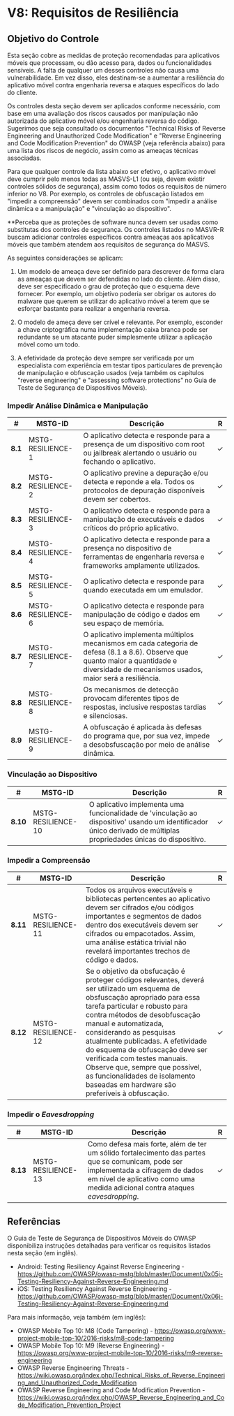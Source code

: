 # V8: Requisitos de Resiliência

## Objetivo do Controle

Esta seção cobre as medidas de proteção recomendadas para aplicativos móveis que processam, ou dão acesso para, dados ou funcionalidades sensíveis. A falta de qualquer um desses controles não causa uma vulnerabilidade. Em vez disso, eles destinam-se a aumentar a resiliência do aplicativo móvel contra engenharia reversa e ataques específicos do lado do cliente.

Os controles desta seção devem ser aplicados conforme necessário, com base em uma avaliação dos riscos causados por manipulação não autorizada do aplicativo móvel e/ou engenharia reversa do código. Sugerimos que seja consultado os documentos "Technical Risks of Reverse Engineering and Unauthorized Code Modification" e "Reverse Engineering and Code Modification Prevention" do OWASP (veja referência abaixo) para uma lista dos riscos de negócio, assim como as ameaças técnicas associadas.

Para que qualquer controle da lista abaixo ser efetivo, o aplicativo móvel deve cumprir pelo menos todas as MASVS-L1 (ou seja, devem existir controles sólidos de segurança), assim como todos os requisitos de número inferior no V8. Por exemplo, os controles de obfuscação listados em "impedir a compreensão" devem ser combinados com "impedir a análise dinâmica e a manipulação" e "vinculação ao dispositivo".

**Perceba que as proteções de software nunca devem ser usadas como substitutas dos controles de segurança. Os controles listados no MASVR-R buscam adicionar controles específicos contra ameaças aos aplicativos móveis que também atendem aos requisitos de segurança do MASVS.

As seguintes considerações se aplicam:

1. Um modelo de ameaça deve ser definido para descrever de forma clara as ameaças que devem ser defendidas no lado do cliente. Além disso, deve ser especificado o grau de proteção que o esquema deve fornecer. Por exemplo, um objetivo poderia ser obrigar os autores do malware que querem se utilizar do aplicativo móvel a terem que se esforçar bastante para realizar a engenharia reversa.

2. O modelo de ameça deve ser crível e relevante. Por exemplo, esconder a chave criptográfica numa implementação caixa branca pode ser redundante se um atacante puder simplesmente utilizar a aplicação móvel como um todo.

3. A efetividade da proteção deve sempre ser verificada por um especialista com experiência em testar tipos particulares de prevenção de manipulação e obfuscação usados (veja também os capítulos "reverse engineering" e "assessing software protections" no Guia de Teste de Segurança de Dispositivos Móveis).

<!-- \pagebreak -->

### Impedir Análise Dinâmica e Manipulação

| # | MSTG-ID | Descrição | R |
| -- | -------- | ---------------------- | - |
| **8.1** | MSTG-RESILIENCE-1 | O aplicativo detecta e responde para a presença de um dispositivo com root ou jailbreak alertando o usuário ou fechando o aplicativo. | ✓ |
| **8.2** | MSTG-RESILIENCE-2 | O aplicativo previne a depuração e/ou detecta e reponde a ela. Todos os protocolos de depuração disponíveis devem ser cobertos. | ✓ |
| **8.3** | MSTG-RESILIENCE-3 | O aplicativo detecta e responde para a manipulação de executáveis e dados críticos do próprio aplicativo. | ✓ |
| **8.4** | MSTG-RESILIENCE-4 | O aplicativo detecta e responde para a presença no dispositivo de ferramentas de engenharia reversa e frameworks amplamente utilizados. | ✓ |
| **8.5** | MSTG-RESILIENCE-5 | O aplicativo detecta e responde para quando executada em um emulador.  | ✓ |
| **8.6** | MSTG-RESILIENCE-6 | O aplicativo detecta e responde para manipulação de código e dados em seu espaço de memória. | ✓ |
| **8.7** | MSTG-RESILIENCE-7 | O aplicativo implementa múltiplos mecanismos em cada categoria de defesa (8.1 a 8.6). Observe que quanto maior a quantidade e diversidade de mecanismos usados, maior será a resiliência. | ✓ |
| **8.8** | MSTG-RESILIENCE-8 | Os mecanismos de detecção provocam diferentes tipos de respostas, inclusive respostas tardias e silenciosas. | ✓ |
| **8.9** | MSTG-RESILIENCE-9 | A obfuscação é aplicada às defesas do programa que, por sua vez, impede a desobsfuscação por meio de análise dinâmica. | ✓ |

### Vinculação ao Dispositivo

| # | MSTG-ID | Descrição | R |
| -- | -------- | ---------------------- | - |
| **8.10** | MSTG-RESILIENCE-10 | O aplicativo implementa uma funcionalidade de 'vinculação ao dispositivo' usando um identificador único derivado de múltiplas propriedades únicas do dispositivo. | ✓ |

<!-- \pagebreak -->

### Impedir a Compreensão

| # | MSTG-ID | Descrição | R |
| -- | -------- | ---------------------- | - |
| **8.11** | MSTG-RESILIENCE-11 | Todos os arquivos executáveis e bibliotecas pertencentes ao aplicativo devem ser cifrados e/ou códigos importantes e segmentos de dados dentro dos executáveis devem ser cifrados ou empacotados. Assim, uma análise estática trivial não revelará importantes trechos de código e dados. | ✓ |
| **8.12** | MSTG-RESILIENCE-12 | Se o objetivo da obsfucação é proteger códigos relevantes, deverá ser utilizado um esquema de obsfuscação apropriado para essa tarefa particular e robusto para contra métodos de desobfuscação manual e automatizada, considerando as pesquisas atualmente publicadas. A efetividade do esquema de obfuscação deve ser verificada com testes manuais. Observe que, sempre que possível, as funcionalidades de isolamento baseadas em hardware são preferíveis à obfuscação. | ✓ |

### Impedir o _Eavesdropping_

| # | MSTG-ID | Descrição | R |
| -- | -------- | ---------------------- | - |
| **8.13** | MSTG-RESILIENCE-13 | Como defesa mais forte, além de ter um sólido fortalecimento das partes que se comunicam, pode ser implementada a cifragem de dados em nível de aplicativo como uma medida adicional contra ataques _eavesdropping_. | ✓ |

<!-- \pagebreak -->

## Referências

O Guia de Teste de Segurança de Dispositivos Móveis do OWASP disponibiliza instruções detalhadas para verificar os requisitos listados nesta seção (em inglês).

- Android: Testing Resiliency Against Reverse Engineering - <https://github.com/OWASP/owasp-mstg/blob/master/Document/0x05j-Testing-Resiliency-Against-Reverse-Engineering.md>
- iOS: Testing Resiliency Against Reverse Engineering - <https://github.com/OWASP/owasp-mstg/blob/master/Document/0x06j-Testing-Resiliency-Against-Reverse-Engineering.md>

Para mais informação, veja também (em inglês):

- OWASP Mobile Top 10: M8 (Code Tampering) - <https://owasp.org/www-project-mobile-top-10/2016-risks/m8-code-tampering>
- OWASP Mobile Top 10: M9 (Reverse Engineering) - <https://owasp.org/www-project-mobile-top-10/2016-risks/m9-reverse-engineering>
- OWASP Reverse Engineering Threats - <https://wiki.owasp.org/index.php/Technical_Risks_of_Reverse_Engineering_and_Unauthorized_Code_Modification>
- OWASP Reverse Engineering and Code Modification Prevention - <https://wiki.owasp.org/index.php/OWASP_Reverse_Engineering_and_Code_Modification_Prevention_Project>
